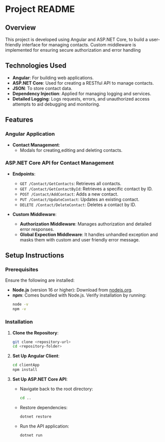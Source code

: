 
# Project README

## Overview
This project is developed using Angular and ASP.NET Core, to build a user-friendly interface for managing contacts. Custom middleware is implemented for ensuring secure authorization and error handling

## Technologies Used
- **Angular**: For building web applications.
- **ASP.NET Core**: Used for creating a RESTful API to manage contacts.
- **JSON**: To store contact data.
- **Dependency Injection**: Applied for managing logging and services.
- **Detailed Logging**: Logs requests, errors, and unauthorized access attempts to aid debugging and monitoring.

## Features

### Angular Application
- **Contact Management**:
  - Modals for creating,editing and deleting contacts.

### ASP.NET Core API for Contact Management
- **Endpoints**:
  - `GET /Contact/GetContacts`: Retrieves all contacts.
  - `GET /Contact/GetContactById`: Retrieves a specific contact by ID.
  - `POST /Contact/AddContact`: Adds a new contact.
  - `PUT /Contact/UpdateContact`: Updates an existing contact.
  - `DELETE /Contact/DeleteContact`: Deletes a contact by ID.

- **Custom Middleware**:
  - **Authorization Middleware**: Manages authorization and detailed error responses.
  - **Global Expection Middleware**:  It handles unhandled exception and masks them with custom and user friendly error message.

## Setup Instructions

### Prerequisites
Ensure the following are installed:

- **Node.js** (version 16 or higher): Download from [nodejs.org](https://nodejs.org).
- **npm**: Comes bundled with Node.js. Verify installation by running:
  ```bash
  node -v
  npm -v
  ```

### Installation

1. **Clone the Repository**:
   ```bash
   git clone <repository-url>
   cd <repository-folder>
   ```

2. **Set Up Angular Client**:
   ```bash
   cd clientApp
   npm install
   ```

3. **Set Up ASP.NET Core API**:
   - Navigate back to the root directory:
     ```bash
     cd ..
     ```
   - Restore dependencies:
     ```bash
     dotnet restore
     ```
   - Run the API application:
     ```bash
     dotnet run
     ```
